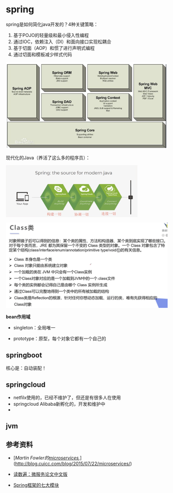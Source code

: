 # spring

spring是如何简化java开发的？4种关键策略：

1. 基于POJO的轻量级和最小侵入性编程
2. 通过IOC，依赖注入（DI）和面向接口实现松耦合
3. 基于切面（AOP）和惯了进行声明式编程
4. 通过切面和模板减少样式代码



![img](images/7-modules.png)



现代化的Java（养活了这么多的程序员）：

<img src="images/modern-java.png" alt="image-20210227082548984" style="zoom:40%;" />





![image-20210227084933005](images/class-class.png)





**bean作用域**

- singleton：全局唯一

- prototype：原型，每个对象它都有一个自己的

  

## springboot

核心是：自动装配！





## springcloud

- netfilx使用的，已经不维护了，但还是有很多人在使用
- springcloud Alibaba新孵化的，开发和维护中
- 

## jvm



## 参考资料

- [*Martin Fowler的[microservices](http://martinfowler.com/articles/microservices.html),*](http://blog.cuicc.com/blog/2015/07/22/microservices/)

- [读数遍：微服务论文中文版](http://blog.cuicc.com/blog/2015/07/22/microservices/)

- [Spring框架的七大模块](https://www.cnblogs.com/lanseyitai1224/p/7895767.html)